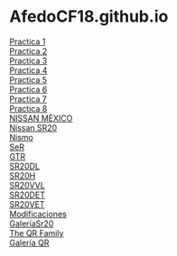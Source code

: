 
# AfedoCF18.github.io
<a href="https://afedocf18.github.io/PracticasBootstrap/PracticaBootstrap1.html">Practica 1</a><br>
<a href="https://afedocf18.github.io/PracticasBootstrap/PracticaBootstrap2.html">Practica 2</a><br>
<a href="https://afedocf18.github.io/PracticasBootstrap/PracticaBootstrap3.html">Practica 3</a><br>
<a href="https://afedocf18.github.io/PracticasBootstrap/PracticaBootstrap4.html">Practica 4</a><br>
<a href="https://afedocf18.github.io/PracticasBootstrap/PracticaBootstrap5.html">Practica 5</a><br>
<a href="https://afedocf18.github.io/PracticasBootstrap/PracticaBootstrap6.html">Practica 6</a><br>
<a href="https://afedocf18.github.io/PracticasBootstrap/PracticaBootstrap7.html">Practica 7</a><br>
<a href="https://afedocf18.github.io/PracticasBootstrap/PracticaBootstrap8.html">Practica 8</a><br>
<a href="https://afedocf18.github.io/ProyectowepGerardo/paginaprincipal.html">NISSAN MÉXICO</a><br>
<a href="https://afedocf18.github.io/ProyectowepGerardo/nissan%20sr20.html"> Nissan SR20 </a><br>
<a href="https://afedocf18.github.io/ProyectowepGerardo/Nismo.html">Nismo</a><br>
<a href="https://afedocf18.github.io/ProyectowepGerardo/NissanSeR.html">SeR</a><br>
<a href="https://afedocf18.github.io/ProyectowepGerardo/NissanGTR.html">GTR</a><br>
<a href="https://afedocf18.github.io/ProyectowepGerardo/SR20DE.html">SR20DL</a><br>
<a href="https://afedocf18.github.io/ProyectowepGerardo/SR20DEH.html"> SR20H</a><br>
<a href="https://afedocf18.github.io/ProyectowepGerardo/SR20VVL.html"> SR20VVL</a><br>
<a href="https://afedocf18.github.io/ProyectowepGerardo/SR20DET.html">SR20DET</a><br>
<a href="https://afedocf18.github.io/ProyectowepGerardo/SR20VET.html">SR20VET</a><br>
<a href="https://afedocf18.github.io/ProyectowepGerardo/modificaciones.html"> Modificaciones</a><br>
<a href="https://afedocf18.github.io/ProyectowepGerardo/Galeriasr20.html">GaleríaSr20</a><br>
<a href="https://afedocf18.github.io/ProyectowepGerardo/TheFamilyQR.html">The QR Family</a><br>
<a href="https://afedocf18.github.io/ProyectowepGerardo/GaleriaQR.html">Galería QR</a><br>
